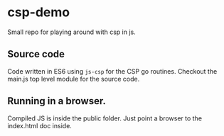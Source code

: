 # csp-demo
Small repo for playing around with csp in js.

## Source code
Code written in ES6 using `js-csp` for the CSP go routines.
Checkout the main.js top level module for the source code.

## Running in a browser.
Compiled JS is inside the public folder. Just point a browser to the index.html doc inside.
